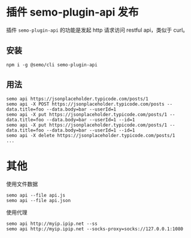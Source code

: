 # 插件 semo-plugin-api 发布

插件 `semo-plugin-api` 的功能是发起 http 请求访问 restful api，类似于 curl。

## 安装

```
npm i -g @semo/cli semo-plugin-api
```

## 用法

```
semo api https://jsonplaceholder.typicode.com/posts/1
semo api -X POST https://jsonplaceholder.typicode.com/posts --data.title=foo --data.body=bar --userId=1
semo api -X put https://jsonplaceholder.typicode.com/posts/1 --data.title=foo --data.body=bar --userId=1 --id=1  
semo api -X put https://jsonplaceholder.typicode.com/posts/1 --data.title=foo --data.body=bar --userId=1 --id=1  
semo api -X delete https://jsonplaceholder.typicode.com/posts/1 
...
```

# 其他

使用文件数据

```
semo api --file api.js
semo api --file api.json
```

使用代理

```
semo api http://myip.ipip.net --ss
semo api http://myip.ipip.net --socks-proxy=socks://127.0.0.1:1080
```